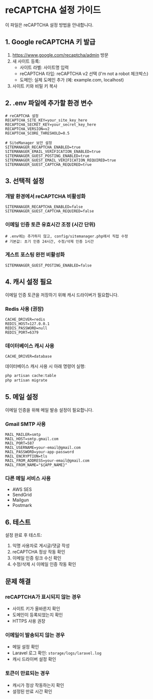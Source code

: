 # reCAPTCHA 설정 가이드

이 파일은 reCAPTCHA 설정 방법을 안내합니다.

## 1. Google reCAPTCHA 키 발급

1. https://www.google.com/recaptcha/admin 방문
2. 새 사이트 등록:
   - 사이트 라벨: 사이트명 입력
   - reCAPTCHA 타입: reCAPTCHA v2 선택 (I'm not a robot 체크박스)
   - 도메인: 실제 도메인 추가 (예: example.com, localhost)
3. 사이트 키와 비밀 키 복사

## 2. .env 파일에 추가할 환경 변수

```env
# reCAPTCHA 설정
RECAPTCHA_SITE_KEY=your_site_key_here
RECAPTCHA_SECRET_KEY=your_secret_key_here
RECAPTCHA_VERSION=v2
RECAPTCHA_SCORE_THRESHOLD=0.5

# SiteManager 보안 설정
SITEMANAGER_RECAPTCHA_ENABLED=true
SITEMANAGER_EMAIL_VERIFICATION_ENABLED=true
SITEMANAGER_GUEST_POSTING_ENABLED=true
SITEMANAGER_GUEST_EMAIL_VERIFICATION_REQUIRED=true
SITEMANAGER_GUEST_CAPTCHA_REQUIRED=true
```

## 3. 선택적 설정

### 개발 환경에서 reCAPTCHA 비활성화
```env
SITEMANAGER_RECAPTCHA_ENABLED=false
SITEMANAGER_GUEST_CAPTCHA_REQUIRED=false
```

### 이메일 인증 토큰 유효시간 조정 (시간 단위)
```env
# .env에는 추가하지 않고, config/sitemanager.php에서 직접 수정
# 기본값: 초기 인증 24시간, 수정/삭제 인증 1시간
```

### 게스트 포스팅 완전 비활성화
```env
SITEMANAGER_GUEST_POSTING_ENABLED=false
```

## 4. 캐시 설정 필요

이메일 인증 토큰을 저장하기 위해 캐시 드라이버가 필요합니다.

### Redis 사용 (권장)
```env
CACHE_DRIVER=redis
REDIS_HOST=127.0.0.1
REDIS_PASSWORD=null
REDIS_PORT=6379
```

### 데이터베이스 캐시 사용
```env
CACHE_DRIVER=database
```

데이터베이스 캐시 사용 시 아래 명령어 실행:
```bash
php artisan cache:table
php artisan migrate
```

## 5. 메일 설정

이메일 인증을 위해 메일 발송 설정이 필요합니다.

### Gmail SMTP 사용
```env
MAIL_MAILER=smtp
MAIL_HOST=smtp.gmail.com
MAIL_PORT=587
MAIL_USERNAME=your-email@gmail.com
MAIL_PASSWORD=your-app-password
MAIL_ENCRYPTION=tls
MAIL_FROM_ADDRESS=your-email@gmail.com
MAIL_FROM_NAME="${APP_NAME}"
```

### 다른 메일 서비스 사용
- AWS SES
- SendGrid
- Mailgun
- Postmark

## 6. 테스트

설정 완료 후 테스트:

1. 익명 사용자로 게시글/댓글 작성
2. reCAPTCHA 정상 작동 확인
3. 이메일 인증 링크 수신 확인
4. 수정/삭제 시 이메일 인증 작동 확인

## 문제 해결

### reCAPTCHA가 표시되지 않는 경우
- 사이트 키가 올바른지 확인
- 도메인이 등록되었는지 확인
- HTTPS 사용 권장

### 이메일이 발송되지 않는 경우
- 메일 설정 확인
- Laravel 로그 확인: `storage/logs/laravel.log`
- 캐시 드라이버 설정 확인

### 토큰이 만료되는 경우
- 캐시가 정상 작동하는지 확인
- 설정된 만료 시간 확인

